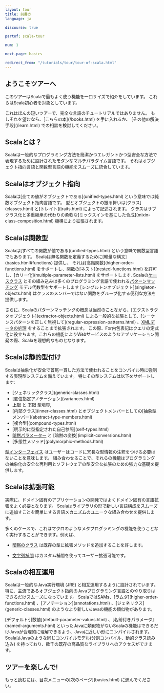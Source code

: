 ```yaml
---
layout: tour
title: 前書き
language: ja

discourse: true

partof: scala-tour

num: 1

next-page: basics

redirect_from: "/tutorials/tour/tour-of-scala.html"
---
```


## ようこそツアーへ
このツアーはScalaで最もよく使う機能を一口サイズで紹介をしています。
これらはScala初心者を対象としています。

これはほんの短いツアーで、完全な言語のチュートリアルではありません。
もしそれを望むなら、[こちらの本](/books.html\) を手に入れるか、
[その他の解決手段](/learn.html\) での相談を検討してください。

## Scalaとは？
Scalaは一般的なプログラミング方法を簡潔かつエレガントかつ型安全な方法で表現するために設計されたモダンなマルチパラダイム言語です。
それはオブジェクト指向言語と関数型言語の機能をスムーズに統合しています。

## Scalaはオブジェクト指向 ##
Scalaは[全ての値がオブジェクトである](unified-types.html\) という意味では純数オブジェクト指向言語です。
型とオブジェクトの振る舞いは[クラス](classes.html\) と[トレイト](traits.html\) によって記述されます。
クラスはサブクラス化と多重継承の代わりの柔軟な[ミックスインを基にした合成](mixin-class-composition.html\) 機構により拡張されます。

## Scalaは関数型 ##
Scalaは[すべての関数が値である](unified-types.html\) という意味で関数型言語でもあります。
Scalaは無名関数を定義するために[軽量な構文](basics.html#functions\) 提供し、
それは[高階関数](higher-order-functions.html\) をサポートし、関数の[ネスト](nested-functions.html\) を許可し、[カリー化](multiple-parameter-lists.html\) をサポートします.
Scalaの[ケースクラス](case-classes.html\\) とその組み込みは多くのプログラミング言語で使われる[パターンマッチング](pattern-matching.html) モデル代数型をサポートします
[シングルトンオブジェクト](singleton-objects.html\) はクラスのメンバーではない関数をグループ化する便利な方法を提供します。

さらに、Scalaのパターンマッチングの概念は当然のことながら、[エクストラクタオブジェクト](extractor-objects.html\) による一般的な拡張として、[シーケンスパターンを正しく無視して](regular-expression-patterns.html\) 、[XMLデータの処理](https://github.com/scala/scala-xml/wiki/XML-Processing\\) をすることまで拡張されます。
この際、For内包表記はクエリの定式化に役立ちます。これらの機能によりWebサービスのようなアプリケーション開発の際、Scalaを理想的なものとなります。

## Scalaは静的型付け ##
Scalaは抽象化が安全で首尾一貫した方法で使われることをコンパイル時に強制する表現型システムを備えています。
特にその型システムは以下をサポートします:

* [ジェネリッククラス](generic-classes.html\) 
* [変位指定アノテーション](variances.html\) 
* [上限](upper-type-bounds.html\\) と [下限](lower-type-bounds.html\\) 型境界,
* [内部クラス](inner-classes.html\) とオブジェクトメンバーとしての[抽象型メンバー](abstract-type-members.html\) 
* [複合型](compound-types.html\) 
* [明示的に型指定された自己参照](self-types.html\) 
* [暗黙パラメーター](implicit-parameters.html\\) と [暗黙の変換](implicit-conversions.html\) 
* [多態性メソッド](polymorphic-methods.html\) 

[型インターフェイス](type-inference.html\\) はユーザーはコードに冗長な型情報の注釈をつける必要はないことを意味します。
組み合わせることで、それらの機能はプログラミングの抽象化の安全な再利用とソフトウェアの型安全な拡張のための強力な基礎を提供します。

## Scalaは拡張可能 ##

実際に、ドメイン固有のアプリケーションの開発ではよくドメイン固有の言語拡張をよく必要となります。
Scalaはライブラリの形で新しい言語構成をスムーズに追加すことを簡単にする言語メカニズムのユニークな組み合わせを提供します。

多くのケースで、これはマクロのようなメタプログラミングの機能を使うことなく実行することができます。例えば、

* [暗黙のクラス](http://docs.scala-lang.org/overviews/core/implicit-classes.html\\) は既存の型に拡張メソッドを追加することを許します。

* [文字列補間](/overviews/core/string-interpolation.html\\) はカスタム補間を使ってユーザー拡張可能です。

## Scalaの相互運用

Scalaは一般的なJava実行環境 (JRE\) と相互運用するように設計されています。
特に、主流であるオブジェクト指向のJavaプログラミング言語とのやり取りはできるだけスムーズになっています。
ScalaではSAMs、[ラムダ](higher-order-functions.html\) 、[アノテーション](annotations.html\) 、[ジェネリクス](generic-classes.html\) のようなより新しいJavaの機能の類似物があります。

[デフォルト引数値](default-parameter-values.html\) 、[名前付きパラメータ](named-arguments.html\) 
といったJavaに類似物がないScalaの機能はできるだけJavaが合理的に理解できるよう、Javaに近しい形にコンパイルされます。
ScalaはJavaのような同じコンパイルモデル(分割コンパイル、動的クラス読み込み\) を持っており、数千の既存の高品質なライブラリへのアクセスができます。

## ツアーを楽しんで!

もっと読むには、目次メニューの[次のページ](basics.html\) に進んでください。


